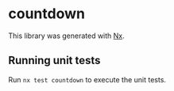 # countdown

This library was generated with [Nx](https://nx.dev).

## Running unit tests

Run `nx test countdown` to execute the unit tests.
